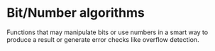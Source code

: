 Bit/Number algorithms
===============================

Functions that may manipulate bits or use numbers in a smart way to produce a result or generate error checks like overflow detection.
